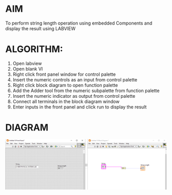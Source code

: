 # AIM
To perform string length operation using embedded Components and display the result using LABVIEW
# ALGORITHM:
1. Open labview
2. Open blank VI
3. Right click front panel window for control palette
4. Insert the numeric controls as an input from control palette
5. Right click block diagram to open function palette
6. Add the Adder tool from the numeric subpalette from function palette
7. Insert the numeric indicator as output from control palette
8. Connect all terminals in the block diagram window
9. Enter inputs in the front panel and click run to display the result
# DIAGRAM
![Diagram](/Semester-7/Cyber-Physical-Systems/images/4(a).PNG)
